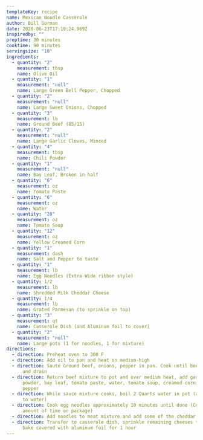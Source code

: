 ```yaml
---
templateKey: recipe
name: Mexican Noodle Casserole
author: Bill Gorman
date: 2020-06-23T17:10:24.969Z
inspiredby: ""
preptime: 30 minutes
cooktime: 90 minutes
servingsize: "10"
ingredients:
  - quantity: "2"
    measurement: tbsp
    name: Olive Oil
  - quantity: "1"
    measurement: "null"
    name: Large Green Bell Pepper, Chopped
  - quantity: "2"
    measurement: "null"
    name: Large Sweet Onions, Chopped
  - quantity: "3"
    measurement: lb
    name: Ground Beef (85/15)
  - quantity: "2"
    measurement: "null"
    name: Large Garlic Cloves, Minced
  - quantity: "4"
    measurement: tbsp
    name: Chili Powder
  - quantity: "1"
    measurement: "null"
    name: Bay Leaf, Broken in half
  - quantity: "6"
    measurement: oz
    name: Tomato Paste
  - quantity: "6"
    measurement: oz
    name: Water
  - quantity: "28"
    measurement: oz
    name: Tomato Soup
  - quantity: "12"
    measurement: oz
    name: Yellow Creamed Corn
  - quantity: "1"
    measurement: dash
    name: Salt and Pepper to taste
  - quantity: "1"
    measurement: lb
    name: Egg Noodles (Extra Wide ribbon style)
  - quantity: 1/2
    measurement: lb
    name: Shredded Milk Cheddar Cheese
  - quantity: 1/4
    measurement: lb
    name: Grated Parmesan (to sprinkle on top)
  - quantity: "3"
    measurement: qt
    name: Casserole Dish (and Aluminum foil to cover)
  - quantity: "2"
    measurement: "null"
    name: Large pots (1 for noodles, 1 for mixture)
directions:
  - direction: Preheat oven to 300 F
  - direction: Add oil to pan and heat on medium-high
  - direction: Saute Ground beef, onions, pepper in pan. Cook until beef is brown
      and drain
  - direction: Return beef mixture to pot and over medium heat, add garlic, chili
      powder, bay leaf, tomato paste, water, tomato soup, creamed corn, salt and
      pepper
  - direction: While sauce mixture cooks, boil 2 Quarts water in pot (add 2 tsp salt
      to water)
  - direction: Cook egg noodles approximately 10 minutes until done (Cook the least
      amount of time on package)
  - direction: Add noodles to meat mixture and add some of the cheddar cheese
  - direction: Transfer to casserole dish, sprinkle remaining cheeses to cover top,
      bake covered with aluminum foil for 1 hour
---
```


